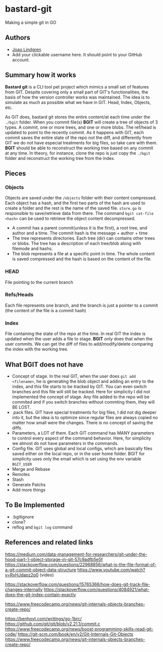 # bastard-git

Making a simple git in GO

## Authors

- [Joao Lindgren](https://github.com/jplindgren)
- Add your clickable username here. It should point to your GitHub account.

## Summary how it works

**Bastard git** is a CLI tool pet project which mimics a small set of features from GIT. Despite covering only a small part of GIT's functionalities, the basis of how the version controller works was maintained. The idea is to simulate as much as possible what we have in GIT. Head, Index, Objects, etc.

As GIT does, bastard git stores the entire content/at each time under the `./bgit` folder. When you commit file(s) **BGIT** will create a tree of objects of 3 types.
A commit, one or more trees, and one or more blobs. The ref/head is updated to point to the recently commit. As it happens with GIT, each commit saves the entire state of the repo not the diff, and differently from GIT we do not have especial treatments for big files, so take care with them.
**BGIT** should be able to reconstruct the working tree based on any commit at any time. In theory, for instance, clone the repo is just copy the `./bgit` folder and reconstruct the working tree from the index.

## Pieces

### Objects

Objects are saved under the `/objects` folder with their content compressed. Each object has a hash, and the first two parts of the hash are used to create a folder and the rest is the name of the saved file. `store.go` is responsible to save/retrieve data from there. The command `bgit cat-file <hash>` can be used to retrieve the object content decompressed.

- A commit has a parent commit(unless it is the first), a root tree, and author and a time. The commit hash is the message + author + time
- The tree represents directories. Each tree (dir) can contains other trees or blobs. The tree has a description of each tree/blob along with filemode and hashs.
- The blob represents a file at a specific point in time. The whole content is saved compressed and the hash is based on the content of the file.

### HEAD

File pointing to the current branch

### Refs/Heads

Each file represents one branch, and the branch is just a pointer to a commit (the content of the file is a commit hash)

### Index

File containing the state of the repo at the time. In real GIT the index is updated when the user adds a file to stage. **BGIT** only does that when the user commits. We can get the diff of files to add/modify/delete comparing the index with the working tree.

## What BGIT does not have

- Concept of stage. In the real GIT, when the user does `git add <filename>`, he is generating the blob object and adding an entry to the index, and this file starts to be tracked by GIT. You can even switch branches and this file will still be tracked. Here for simplicity I did not implemented the concept of stage. Any file added to the repo will be commited and if you switch branches without commting them, they will BE LOST.
- .pack files. GIT have special treatments for big files, I did not dig deeper into it, but the idea is to optimize since regular files are always copied no matter how small were the changes. There is no concept of saving the diffs.
- Parameters, a LOT of them. Each GIT command has MANY parameters to control every aspect of the command behavior. Here, for simplicity we almost do not have parameters in the commands.
- Config file. GIT uses global and local configs, which are basically files saved either on the local repo, or in the user home folder. BGIT for simplicity uses only the email which is set using the env variable `BGIT_USER`
- Merge and Rebase
- Remotes
- Stash
- Generate Patchs
- Add more things

## To Be Implemented

- .bgitignore
- clone?
- reflog and `bgit log` command

## References and related links

https://medium.com/data-management-for-researchers/git-under-the-hood-part-1-object-storage-in-git-57c9adfb5e5f
https://stackoverflow.com/questions/22968856/what-is-the-file-format-of-a-git-commit-object-data-structure
https://www.youtube.com/watch?v=RxHJdapz2p0 (video)

https://stackoverflow.com/questions/15765366/how-does-git-track-file-changes-internally
https://stackoverflow.com/questions/4084921/what-does-the-git-index-contain-exactly

https://www.freecodecamp.org/news/git-internals-objects-branches-create-repo/

https://benhoyt.com/writings/go-1brc/
https://github.com/git/git/blob/v2.21.1/commit.c
https://www.freecodecamp.org/news/boost-programming-skills-read-git-code/
https://git-scm.com/book/en/v2/Git-Internals-Git-Objects
https://www.freecodecamp.org/news/git-internals-objects-branches-create-repo/
